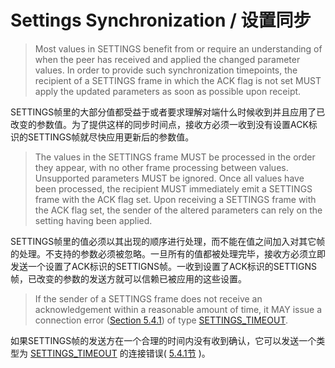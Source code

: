 # Settings Synchronization / 设置同步
> Most values in SETTINGS benefit from or require an understanding of when the peer has received and applied the changed parameter values. In order to provide such synchronization timepoints, the recipient of a SETTINGS frame in which the ACK flag is not set MUST apply the updated parameters as soon as possible upon receipt.

SETTINGS帧里的大部分值都受益于或者要求理解对端什么时候收到并且应用了已改变的参数值。为了提供这样的同步时间点，接收方必须一收到没有设置ACK标识的SETTINGS帧就尽快应用更新后的参数值。


> The values in the SETTINGS frame MUST be processed in the order they appear, with no other frame processing between values. Unsupported parameters MUST be ignored. Once all values have been processed, the recipient MUST immediately emit a SETTINGS frame with the ACK flag set. Upon receiving a SETTINGS frame with the ACK flag set, the sender of the altered parameters can rely on the setting having been applied.

SETTINGS帧里的值必须以其出现的顺序进行处理，而不能在值之间加入对其它帧的处理。不支持的参数必须被忽略。一旦所有的值都被处理完毕，接收方必须立即发送一个设置了ACK标识的SETTIGNS帧。一收到设置了ACK标识的SETTIGNS帧，已改变的参数的发送方就可以信赖已被应用的这些设置。


> If the sender of a SETTINGS frame does not receive an acknowledgement within a reasonable amount of time, it MAY issue a connection error ([Section 5.4.1](http://httpwg.org/specs/rfc7540.html#ConnectionErrorHandler)) of type [SETTINGS_TIMEOUT](http://httpwg.org/specs/rfc7540.html#SETTINGS_TIMEOUT).

如果SETTINGS帧的发送方在一个合理的时间内没有收到确认，它可以发送一个类型为 [SETTINGS_TIMEOUT](http://httpwg.org/specs/rfc7540.html#SETTINGS_TIMEOUT) 的连接错误( [5.4.1节](http://httpwg.org/specs/rfc7540.html#ConnectionErrorHandler) )。